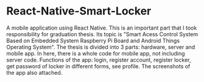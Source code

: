 # React-Native-Smart-Locker
A mobile application using React Native.
This is an important part that I took responsibility for graduation thesis.
Its topic is "Smart Acess Control System Based on Embedded System Raspberry Pi Board and Android Things Operating System".
The thesis is divided into 3 parts: hardware, server and mobile app.
In here, there is a whole code for mobile app, not including server code.
Functions of the app: login, register account, register locker, get password of locker in different forms, see profile.
The screenshots of the app also attached.
